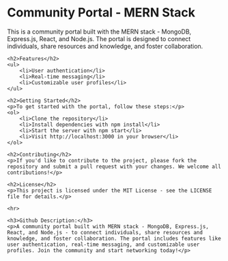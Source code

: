 <!DOCTYPE html>
<html>
<head>
	<meta charset="UTF-8">
	<meta name="viewport" content="width=device-width, initial-scale=1.0">
</head>
<body>
	<h1>Community Portal - MERN Stack</h1>
	<p>This is a community portal built with the MERN stack - MongoDB, Express.js, React, and Node.js. The portal is designed to connect individuals, share resources and knowledge, and foster collaboration.</p>
	
	<h2>Features</h2>
	<ul>
		<li>User authentication</li>
		<li>Real-time messaging</li>
		<li>Customizable user profiles</li>
	</ul>
	
	<h2>Getting Started</h2>
	<p>To get started with the portal, follow these steps:</p>
	<ol>
		<li>Clone the repository</li>
		<li>Install dependencies with npm install</li>
		<li>Start the server with npm start</li>
		<li>Visit http://localhost:3000 in your browser</li>
	</ol>
	
	<h2>Contributing</h2>
	<p>If you'd like to contribute to the project, please fork the repository and submit a pull request with your changes. We welcome all contributions!</p>
	
	<h2>License</h2>
	<p>This project is licensed under the MIT License - see the LICENSE file for details.</p>
	
	<hr>
	
	<h3>Github Description:</h3>
	<p>A community portal built with MERN stack - MongoDB, Express.js, React, and Node.js - to connect individuals, share resources and knowledge, and foster collaboration. The portal includes features like user authentication, real-time messaging, and customizable user profiles. Join the community and start networking today!</p>
	
</body>
</html>
